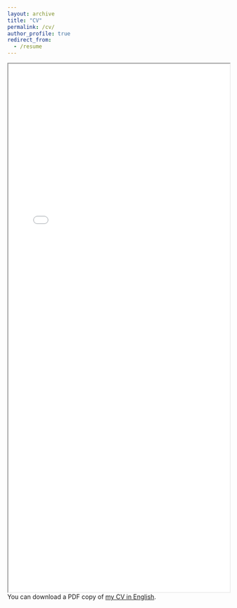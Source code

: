 ```yaml
---
layout: archive
title: "CV"
permalink: /cv/
author_profile: true
redirect_from:
  - /resume
---
```


<div class="box">
  <iframe src="/files/pdf/CV_English24Sep13.pdf" frameborder="10" scrolling="no" width="100%" height="1200" align="left"> </iframe>
</div>

You can download a PDF copy of [my CV in English](/files/pdf/CV_YuanjianLi24Oct05.pdf).
